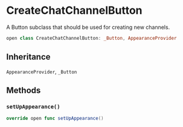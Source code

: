 # CreateChatChannelButton

A Button subclass that should be used for creating new channels.

``` swift
open class CreateChatChannelButton: _Button, AppearanceProvider 
```

## Inheritance

`AppearanceProvider`, `_Button`

## Methods

### `setUpAppearance()`

``` swift
override open func setUpAppearance() 
```
